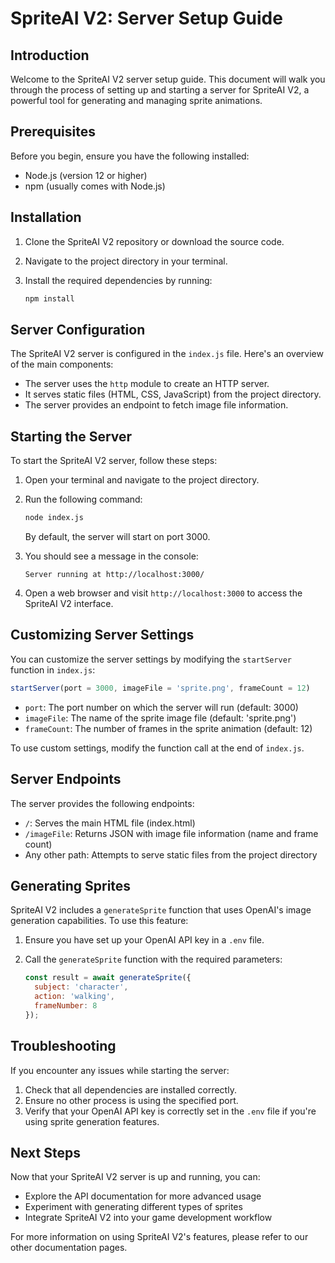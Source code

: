 # SpriteAI V2: Server Setup Guide

## Introduction

Welcome to the SpriteAI V2 server setup guide. This document will walk you through the process of setting up and starting a server for SpriteAI V2, a powerful tool for generating and managing sprite animations.

## Prerequisites

Before you begin, ensure you have the following installed:
- Node.js (version 12 or higher)
- npm (usually comes with Node.js)

## Installation

1. Clone the SpriteAI V2 repository or download the source code.
2. Navigate to the project directory in your terminal.
3. Install the required dependencies by running:

   ```bash
   npm install
   ```

## Server Configuration

The SpriteAI V2 server is configured in the `index.js` file. Here's an overview of the main components:

- The server uses the `http` module to create an HTTP server.
- It serves static files (HTML, CSS, JavaScript) from the project directory.
- The server provides an endpoint to fetch image file information.

## Starting the Server

To start the SpriteAI V2 server, follow these steps:

1. Open your terminal and navigate to the project directory.
2. Run the following command:

   ```bash
   node index.js
   ```

   By default, the server will start on port 3000.

3. You should see a message in the console:

   ```
   Server running at http://localhost:3000/
   ```

4. Open a web browser and visit `http://localhost:3000` to access the SpriteAI V2 interface.

## Customizing Server Settings

You can customize the server settings by modifying the `startServer` function in `index.js`:

```javascript
startServer(port = 3000, imageFile = 'sprite.png', frameCount = 12)
```

- `port`: The port number on which the server will run (default: 3000)
- `imageFile`: The name of the sprite image file (default: 'sprite.png')
- `frameCount`: The number of frames in the sprite animation (default: 12)

To use custom settings, modify the function call at the end of `index.js`.

## Server Endpoints

The server provides the following endpoints:

- `/`: Serves the main HTML file (index.html)
- `/imageFile`: Returns JSON with image file information (name and frame count)
- Any other path: Attempts to serve static files from the project directory

## Generating Sprites

SpriteAI V2 includes a `generateSprite` function that uses OpenAI's image generation capabilities. To use this feature:

1. Ensure you have set up your OpenAI API key in a `.env` file.
2. Call the `generateSprite` function with the required parameters:

   ```javascript
   const result = await generateSprite({
     subject: 'character',
     action: 'walking',
     frameNumber: 8
   });
   ```

## Troubleshooting

If you encounter any issues while starting the server:

1. Check that all dependencies are installed correctly.
2. Ensure no other process is using the specified port.
3. Verify that your OpenAI API key is correctly set in the `.env` file if you're using sprite generation features.

## Next Steps

Now that your SpriteAI V2 server is up and running, you can:

- Explore the API documentation for more advanced usage
- Experiment with generating different types of sprites
- Integrate SpriteAI V2 into your game development workflow

For more information on using SpriteAI V2's features, please refer to our other documentation pages.